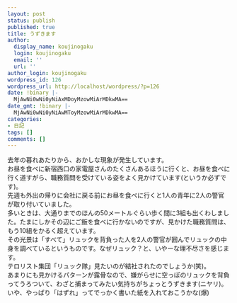 ```yaml
---
layout: post
status: publish
published: true
title: うずきます
author:
  display_name: koujinogaku
  login: koujinogaku
  email: ''
  url: ''
author_login: koujinogaku
wordpress_id: 126
wordpress_url: http://localhost/wordpress/?p=126
date: !binary |-
  MjAwNi0wNi0yNiAxMDoyMzowMiArMDkwMA==
date_gmt: !binary |-
  MjAwNi0wNi0yNiAwMToyMzowMiArMDkwMA==
categories:
- 日記
tags: []
comments: []
---
```

<p>去年の暮れあたりから、おかしな現象が発生しています。<br />
お昼を食べに新宿西口の家電屋さんのたくさんあるほうに行くと、お昼を食べに行く道すがら、職務質問を受けている姿をよく見かけています(というか必ずです)。<br />
先週も外出の帰りに会社に戻る前にお昼を食べに行くと1人の青年に2人の警官が取り付いていました。<br />
多いときは、大通りまでのほんの50メートルぐらい歩く間に3組も出くわしました。たまにしかその辺にご飯を食べに行かないのですが、見かけた職務質問は、もう10組をかるく超えています。<br />
その光景は「すべて」リュックを背負った人を2人の警官が囲んでリュックの中身を調べているというものです。なぜリュック？と、いやーな理不尽さを感じます。<br />
テロリスト集団「リュック隊」見たいのが結社されたのでしょうか(笑)。<br />
あまりにも見かけるパターンが露骨なので、嫌がらせに空っぽのリュックを背負ってうろついて、わざと捕まってみたい気持ちがちょっとうずきます(ニヤリ)。<br />
いや、やっぱり「はずれ」ってでっかく書いた紙を入れておこうかな(爆)</p>
